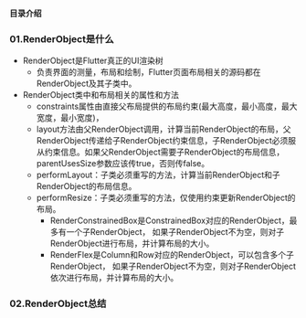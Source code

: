 #### 目录介绍






### 01.RenderObject是什么
- RenderObject是Flutter真正的UI渲染树
    - 负责界面的测量，布局和绘制，Flutter页面布局相关的源码都在RenderObject及其子类中。
- RenderObject类中和布局相关的属性和方法
    - constraints属性由直接父布局提供的布局约束(最大高度，最小高度，最大宽度，最小宽度)，
    - layout方法由父RenderObject调用，计算当前RenderObject的布局，父RenderObject传递给子RenderObject约束信息，子RenderObject必须服从约束信息。如果父RenderObject需要子RenderObject的布局信息，parentUsesSize参数应该传true，否则传false。
    - performLayout：子类必须重写的方法，计算当前RenderObject和子RenderObject的布局信息。
    - performResize：子类必须重写的方法，仅使用约束更新RenderObject的布局。
        - RenderConstrainedBox是ConstrainedBox对应的RenderObject，最多有一个子RenderObject， 如果子RenderObject不为空，则对子RenderObject进行布局，并计算布局的大小。
        - RenderFlex是Column和Row对应的RenderObject，可以包含多个子RenderObject， 如果子RenderObject不为空，则对子RenderObject依次进行布局，并计算布局的大小。


### 02.RenderObject总结











